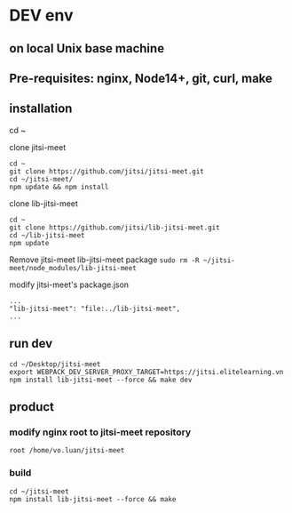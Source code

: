 # DEV env
## on local Unix base machine
## Pre-requisites: nginx, Node14+, git, curl, make
## installation
cd ~

clone jitsi-meet

````
cd ~
git clone https://github.com/jitsi/jitsi-meet.git
cd ~/jitsi-meet/
npm update && npm install
````


clone lib-jitsi-meet

````
cd ~
git clone https://github.com/jitsi/lib-jitsi-meet.git
cd ~/lib-jitsi-meet
npm update
````

Remove jitsi-meet lib-jitsi-meet package
```sudo rm -R ~/jitsi-meet/node_modules/lib-jitsi-meet```


modify jitsi-meet's package.json
````
...
"lib-jitsi-meet": "file:../lib-jitsi-meet",
...
````

## run dev
````
cd ~/Desktop/jitsi-meet
export WEBPACK_DEV_SERVER_PROXY_TARGET=https://jitsi.elitelearning.vn
npm install lib-jitsi-meet --force && make dev
````


## product
### modify nginx root to jitsi-meet repository
```root /home/vo.luan/jitsi-meet```
### build
````
cd ~/jitsi-meet
npm install lib-jitsi-meet --force && make
````

